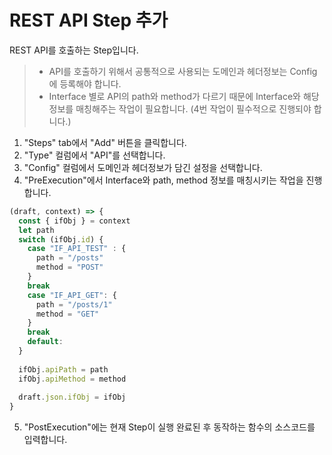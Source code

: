 # REST API Step 추가

REST API를 호출하는 Step입니다.

> * API를 호출하기 위해서 공통적으로 사용되는 도메인과 헤더정보는 Config에 등록해야 합니다.    
> * Interface 별로 API의 path와 method가 다르기 때문에 Interface와 해당 정보를 매칭해주는 작업이 필요합니다. (4번 작업이 필수적으로 진행되야 합니다.) 

1. "Steps" tab에서 "Add" 버튼을 클릭합니다.
2. "Type" 컬럼에서 "API"를 선택합니다.
3. "Config" 컬럼에서 도메인과 헤더정보가 담긴 설정을 선택합니다.
4. "PreExecution"에서 Interface와 path, method 정보를 매칭시키는 작업을 진행합니다. 
```js
(draft, context) => {
  const { ifObj } = context
  let path
  switch (ifObj.id) {
    case "IF_API_TEST" : {
      path = "/posts"
      method = "POST"
    }
    break
    case "IF_API_GET": {
      path = "/posts/1"
      method = "GET"
    }
    break
    default:
  }
  
  ifObj.apiPath = path
  ifObj.apiMethod = method
  
  draft.json.ifObj = ifObj
}
```
5. "PostExecution"에는 현재 Step이 실행 완료된 후 동작하는 함수의 소스코드를 입력합니다.
